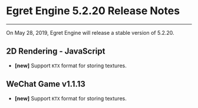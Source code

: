 # Egret Engine 5.2.20 Release Notes

---

On May 28, 2019, Egret Engine will release a stable version of 5.2.20.

## 2D Rendering - JavaScript
- **[new]** Support `KTX` format for storing textures.

## WeChat Game v1.1.13
- **[new]** Support `KTX` format for storing textures.
